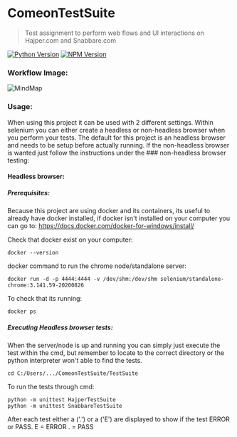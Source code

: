 # ComeonTestSuite
>Test assignment to perform web flows and UI interactions on Hajper.com and Snabbare.com

[![Python Version][python-version]][npm-url]
[![NPM Version][npm-image]][npm-url]

### Workflow Image:
![MindMap](https://github.com/Vodrech/ComeonWebTesting/blob/master/MindMap.png?raw=true)

### Usage:
When using this project it can be used with 2 different settings. Within selenium you can either create a headless or non-headless browser when you
perform your tests. The default for this project is an headless browser and needs to be setup before actually running. If the non-headless browser is wanted just
follow the instructions under the ### non-headless browser testing:

#### Headless browser:

##### Prerequisites: 
Because this project are using docker and its containers, its useful to already have docker installed, if docker isn't installed on your computer you can go to:
https://docs.docker.com/docker-for-windows/install/

Check that docker exist on your computer:
```
docker --version
```

docker command to run the chrome node/standalone server:
```
docker run -d -p 4444:4444 -v /dev/shm:/dev/shm selenium/standalone-chrome:3.141.59-20200826
```
To check that its running:

```
docker ps
```

##### Executing Headless browser tests:
When the server/node is up and running you can simply just execute the test within the cmd, but remember to locate to the correct directory or the
python interpreter won't able to find the tests.
```
cd C:/Users/.../ComeonTestSuite/TestSuite
```
To run the tests through cmd:
```
python -m unittest HajperTestSuite
python -m unittest SnabbareTestSuite
```
After each test either a ('.') or a ('E') are displayed to show if the test ERROR or PASS.
E = ERROR
. = PASS

<!-- Markdown link & img dfn's -->
[npm-image]: https://img.shields.io/badge/version-v1.0-brightgreen
[npm-url]: https://npmjs.org/package/datadog-metrics
[python-version]: https://img.shields.io/badge/python-%2B3.7-blue
